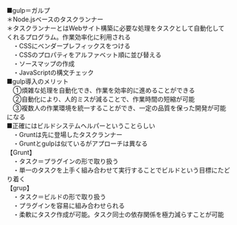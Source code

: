 ■gulp＝ガルプ   
＊Node.jsベースのタスクランナー   
＊タスクランナーとはWebサイト構築に必要な処理をタスクとして自動化してくれるプログラム。作業効率化に利用される   
  　・CSSにベンダープレフィックスをつける   
  　・CSSのプロパティをアルファベット順に並び替える   
  　・ソースマップの作成   
  　・JavaScriptの構文チェック   
■gulp導入のメリット   
　①煩雑な処理を自動化でき、作業を効率的に進めることができる   
　②自動化により、人的ミスが減ることで、作業時間の短縮が可能   
　③複数人の作業環境を統一することができ、一定の品質を保った開発が可能になる   
■正確にはビルドシステムヘルパーということらしい   
　・Gruntは先に登場したタスクランナー   
　・Gruntとgulpは似ているがアプローチは異なる   
【Grunt】   
　・タスク＝プラグインの形で取り扱う   
　・単一のタスクを上手く組み合わせて実行することでビルドという目標にたどり着く   
【grup】   
　・タスク＝ビルドの形で取り扱う  
　・プラグインを容易に組み合わせられる   
　・柔軟にタスク作成が可能。タスク同士の依存関係を極力減らすことが可能   
